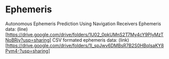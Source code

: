 # Ephemeris
Autonomous Ephemeris Prediction Using Navigation Receivers
Ephemeris data: (line)[https://drive.google.com/drive/folders/1U02_0pkUMnS2T7My4cY9PIyMzTNoBRjy?usp=sharing]
CSV formated ephemeris data: (link) [https://drive.google.com/drive/folders/1I_spJwv6DMBsR7B2S0HBqIsaKY8Pym4-?usp=sharing]
